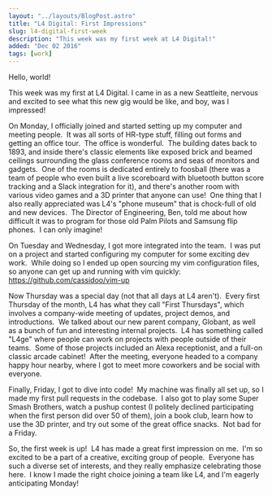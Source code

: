 ```yaml
---
layout: "../layouts/BlogPost.astro"
title: "L4 Digital: First Impressions"
slug: l4-digital-first-week
description: "This week was my first week at L4 Digital!"
added: "Dec 02 2016"
tags: [work]
---
```


Hello, world!

This week was my first at L4 Digital. I came in as a new Seattleite, nervous and excited to see what this new gig would be like, and boy, was I impressed!

On Monday, I officially joined and started setting up my computer and meeting people.  It was all sorts of HR-type stuff, filling out forms and getting an office tour.  The office is wonderful.  The building dates back to 1893, and inside there's classic elements like exposed brick and beamed ceilings surrounding the glass conference rooms and seas of monitors and gadgets.  One of the rooms is dedicated entirely to foosball (there was a team of people who even built a live scoreboard with bluetooth button score tracking and a Slack integration for it), and there's another room with various video games and a 3D printer that anyone can use!  One thing that I also really appreciated was L4's "phone museum" that is chock-full of old and new devices.  The Director of Engineering, Ben, told me about how difficult it was to program for those old Palm Pilots and Samsung flip phones.  I can only imagine!

On Tuesday and Wednesday, I got more integrated into the team.  I was put on a project and started configuring my computer for some exciting dev work.  While doing so I ended up open sourcing my vim configuration files, so anyone can get up and running with vim quickly:
https://github.com/cassidoo/vim-up

Now Thursday was a special day (not that all days at L4 aren't).  Every first Thursday of the month, L4 has what they call "First Thursdays", which involves a company-wide meeting of updates, project demos, and introductions.  We talked about our new parent company, Globant, as well as a bunch of fun and interesting internal projects.  L4 has something called "L4ge" where people can work on projects with people outside of their teams.  Some of those projects included an Alexa receptionist, and a full-on classic arcade cabinet!  After the meeting, everyone headed to a company happy hour nearby, where I got to meet more coworkers and be social with everyone.

Finally, Friday, I got to dive into code!  My machine was finally all set up, so I made my first pull requests in the codebase.  I also got to play some Super Smash Brothers, watch a pushup contest (I politely declined participating when the first person did over 50 of them), join a book club, learn how to use the 3D printer, and try out some of the great office snacks.  Not bad for a Friday.

So, the first week is up!  L4 has made a great first impression on me.  I'm so excited to be a part of a creative, exciting group of people.  Everyone has such a diverse set of interests, and they really emphasize celebrating those here.  I know I made the right choice joining a team like L4, and I'm eagerly anticipating Monday!
